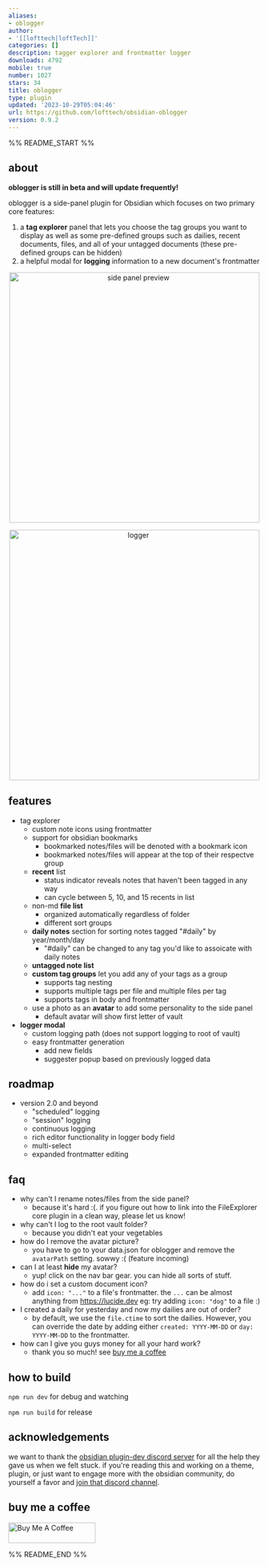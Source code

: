 ```yaml
---
aliases:
- oblogger
author:
- '[[lofttech|loftTech]]'
categories: []
description: tagger explorer and frontmatter logger
downloads: 4792
mobile: true
number: 1027
stars: 34
title: oblogger
type: plugin
updated: '2023-10-29T05:04:46'
url: https://github.com/lofttech/obsidian-oblogger
version: 0.9.2
---
```


%% README_START %%

## about

**oblogger is still in beta and will update frequently!**

oblogger is a side-panel plugin for Obsidian which focuses on two primary core features:
1. a **tag explorer** panel that lets you choose the tag groups you want to display as well as some pre-defined groups such as dailies, recent documents, files, and all of your untagged documents (these pre-defined groups can be hidden)
2. a helpful modal for **logging** information to a new document's frontmatter

<p align="center">
    <img width="500" alt="side panel preview" src="https://github.com/loftTech/obsidian-oblogger/assets/69363905/2b62b8cf-3579-498a-b3ef-19938c6eb362">
</p>
<p align="center">
    <img width="500" alt="logger" src="https://github.com/loftTech/obsidian-oblogger/assets/69363905/f4562622-e843-44b9-a2f9-c65356e11379">
</p>

## features

- tag explorer
  - custom note icons using frontmatter
  - support for obsidian bookmarks
    - bookmarked notes/files will be denoted with a bookmark icon
    - bookmarked notes/files will appear at the top of their respectve group 
  - **recent** list
    - status indicator reveals notes that haven't been tagged in any way
    - can cycle between 5, 10, and 15 recents in list
  - non-md **file list**
    - organized automatically regardless of folder
    - different sort groups
  - **daily notes** section for sorting notes tagged "#daily" by year/month/day
    - "#daily" can be changed to any tag you'd like to assoicate with daily notes
  - **untagged note list**
  - **custom tag groups** let you add any of your tags as a group
    - supports tag nesting 
    - supports multiple tags per file and multiple files per tag
    - supports tags in body and frontmatter
  - use a photo as an **avatar** to add some personality to the side panel
    - default avatar will show first letter of vault  
- **logger modal**
  - custom logging path (does not support logging to root of vault)
  - easy frontmatter generation
    - add new fields
    - suggester popup based on previously logged data

## roadmap

- version 2.0 and beyond
  - "scheduled" logging
  - "session" logging
  - continuous logging
  - rich editor functionality in logger body field
  - multi-select
  - expanded frontmatter editing

## faq

- why can't I rename notes/files from the side panel?
  - because it's hard :(. if you figure out how to link into the FileExplorer core plugin in a clean way, please let us know!
- why can't I log to the root vault folder?
  - because you didn't eat your vegetables
- how do I remove the avatar picture?
  - you have to go to your data.json for oblogger and remove the `avatarPath` setting. sowwy :( (feature incoming)
- can I at least **hide** my avatar?
  - yup! click on the nav bar gear. you can hide all sorts of stuff.
- how do i set a custom document icon?
  - add `icon: "..."` to a file's frontmatter. the `...` can be almost anything from https://lucide.dev eg: try adding `icon: "dog"` to a file :)
- I created a daily for yesterday and now my dailies are out of order?
  - by default, we use the `file.ctime` to sort the dailies. However, you can override the date by adding either `created: YYYY-MM-DD` or `day: YYYY-MM-DD` to the frontmatter.
- how can I give you guys money for all your hard work?
  - thank you so much! see [buy me a coffee](#buy-me-a-coffee)

## how to build

`npm run dev` for debug and watching

`npm run build` for release

## acknowledgements

we want to thank the [obsidian plugin-dev discord server](https://discordapp.com/channels/686053708261228577/840286264964022302) for all the help they gave us when we felt stuck. if you're reading this and working on a theme, plugin, or just want to engage more with the obsidian community, do yourself a favor and [join that discord channel](https://discord.gg/obsidianmd).

## buy me a coffee

<a href="https://www.buymeacoffee.com/lofttech" target="_blank"><img src="https://cdn.buymeacoffee.com/buttons/default-blue.png" alt="Buy Me A Coffee" height="41" width="174"></a>


%% README_END %%